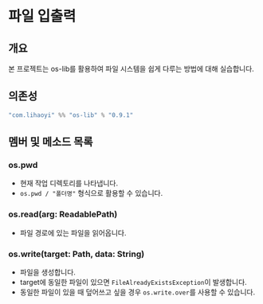 # 파일 입출력
## 개요
본 프로젝트는 os-lib를 활용하여 파일 시스템을 쉽게 다루는 방법에 대해 실습합니다.

## 의존성
```sbt
"com.lihaoyi" %% "os-lib" % "0.9.1"
```

## 멤버 및 메소드 목록
### os.pwd
- 현재 작업 디렉토리를 나타냅니다.
- `os.pwd / "폴더명"` 형식으로 활용할 수 있습니다.
### os.read(arg: ReadablePath)
- 파일 경로에 있는 파일을 읽어옵니다.
### os.write(target: Path, data: String)
- 파일을 생성합니다.
- target에 동일한 파일이 있으면 `FileAlreadyExistsException`이 발생합니다.
- 동일한 파일이 있을 때 덮어쓰고 싶을 경우 `os.write.over`를 사용할 수 있습니다.
